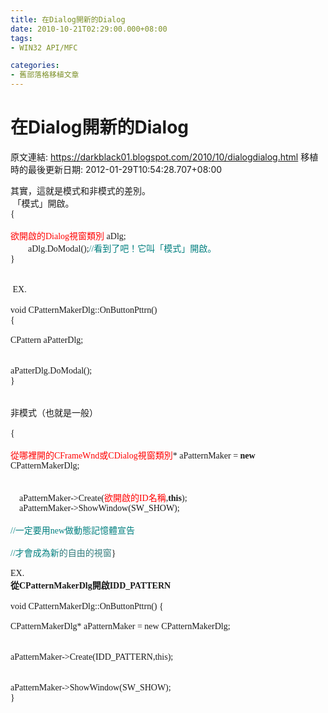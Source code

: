 ```yaml
---
title: 在Dialog開新的Dialog
date: 2010-10-21T02:29:00.000+08:00
tags: 
- WIN32 API/MFC

categories:
- 舊部落格移植文章
---
```


# 在Dialog開新的Dialog

原文連結: https://darkblack01.blogspot.com/2010/10/dialogdialog.html
移植時的最後更新日期: 2012-01-29T10:54:28.707+08:00

<span style="font-family: verdana;">其實，這就是模式和非模式的差別。<br />&nbsp;「模式」開啟。<br />{<br /><span style="color: red;"><span style="color: black;"><span class="Apple-tab-span" style="white-space: pre;"> </span></span>欲開啟的Dialog視窗類別</span> aDlg;<br />&nbsp;&nbsp; &nbsp; &nbsp; &nbsp;aDlg.DoModal();<span style="color: #347d7e;"><span style="color: #007f7f;">//看到了吧！它叫「模式」開啟。</span></span><br />}<br /></span><br /><a name='more'></a><span style="font-family: verdana;"><br />&nbsp;EX.<br /></span><br /><span style="font-family: verdana;">void CPatternMakerDlg::OnButtonPttrn()&nbsp;</span><br /><span style="font-family: verdana;">{</span><br /><span class="Apple-tab-span" style="white-space: pre;"><span style="font-family: verdana;"> </span></span><span style="font-family: verdana;">CPattern aPatterDlg;<br /></span><br /><span class="Apple-tab-span" style="white-space: pre;"><span style="font-family: verdana;"> </span></span><span style="font-family: verdana;">aPatterDlg.DoModal();</span><br /><span style="font-family: verdana;">}<br /></span><span style="font-family: verdana;">&nbsp;</span><span style="font-family: verdana;"><br /><br />非模式（也就是一般）<br /><br />{<br /><span class="Apple-tab-span" style="white-space: pre;"> </span><span style="color: red;">從哪裡開的CFrameWnd或CDialog視窗類別</span>* aPatternMaker = <strong>new </strong>CPatternMakerDlg;<br /><br /><br />&nbsp;&nbsp;&nbsp;&nbsp;aPatternMaker-&gt;Create(<span style="color: red;">欲開啟的ID名稱</span>,<strong>this</strong>);<br />&nbsp;&nbsp;&nbsp;&nbsp;aPatternMaker-&gt;ShowWindow(SW_SHOW);<br /><span class="Apple-tab-span" style="white-space: pre;"> </span><span style="color: #00bf00;"><span style="color: #438059;"><span style="color: #007f7f;">//一定要用new做動態記憶體宣告</span></span></span><br /><span class="Apple-tab-span" style="white-space: pre;"><span style="color: #00bf00;"><span style="color: #438059;"><span style="color: #007f7f;"> </span></span></span></span><span style="color: #00bf00;"><span style="color: #438059;"><span style="color: #007f7f;">//才會成為新<span style="color: #347d7e;">的自由的視窗</span></span></span></span>}<br /><br />EX.<br /><strong>從CPatternMakerDlg開啟IDD_PATTERN</strong><br /></span><br /><span style="font-family: verdana;">void CPatternMakerDlg::OnButtonPttrn()</span><span style="font-family: verdana;">&nbsp;{</span><br /><span class="Apple-tab-span" style="white-space: pre;"><span style="font-family: verdana;"> </span></span><span style="font-family: verdana;">CPatternMakerDlg* aPatternMaker = new CPatternMakerDlg;<br /></span><br /><span class="Apple-tab-span" style="white-space: pre;"><span style="font-family: verdana;"> </span></span><span style="font-family: verdana;">aPatternMaker-&gt;Create(IDD_PATTERN,this);<br /></span><br /><span class="Apple-tab-span" style="white-space: pre;"><span style="font-family: verdana;"> </span></span><span style="font-family: verdana;">aPatternMaker-&gt;ShowWindow(SW_SHOW);</span><br /><span style="font-family: verdana;">}</span>
